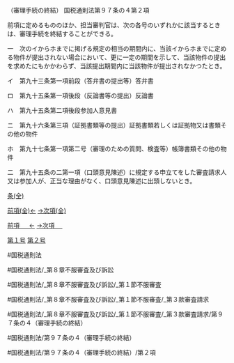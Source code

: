 （審理手続の終結）
国税通則法第９７条の４第２項

前項に定めるもののほか、担当審判官は、次の各号のいずれかに該当するときは、審理手続を終結することができる。

一　次のイからホまでに掲げる規定の相当の期間内に、当該イからホまでに定める物件が提出されない場合において、更に一定の期間を示して、当該物件の提出を求めたにもかかわらず、当該提出期間内に当該物件が提出されなかつたとき。

イ　第九十三条第一項前段（答弁書の提出等）答弁書

ロ　第九十五条第一項後段（反論書等の提出）反論書

ハ　第九十五条第二項後段参加人意見書

ニ　第九十六条第三項（証拠書類等の提出）証拠書類若しくは証拠物又は書類その他の物件

ホ　第九十七条第一項第二号（審理のための質問、検査等）帳簿書類その他の物件

二　第九十五条の二第一項（口頭意見陳述）に規定する申立てをした審査請求人又は参加人が、正当な理由がなく、口頭意見陳述に出頭しないとき。

[条(全)](国税通則法＿＿＿＿＿第９７条の４_.md)

[前項(全)←](国税通則法＿＿＿＿＿第９７条の４第１項_.md)    [→次項(全)](国税通則法＿＿＿＿＿第９７条の４第３項_.md)

[前項 　 ←](国税通則法＿＿＿＿＿第９７条の４第１項.md)    [→次項 　 ](国税通則法＿＿＿＿＿第９７条の４第３項.md)

[第１号](国税通則法＿＿＿＿＿第９７条の４第２項第１号.md)  [第２号](国税通則法＿＿＿＿＿第９７条の４第２項第２号.md)  

#国税通則法

#国税通則法/_第８章不服審査及び訴訟

#国税通則法/_第８章不服審査及び訴訟/_第１節不服審査

#国税通則法/_第８章不服審査及び訴訟/_第１節不服審査/_第３款審査請求

#国税通則法/_第８章不服審査及び訴訟/_第１節不服審査/_第３款審査請求/第９７条の４（審理手続の終結）

#国税通則法/第９７条の４（審理手続の終結）

#国税通則法/第９７条の４（審理手続の終結）/第２項

